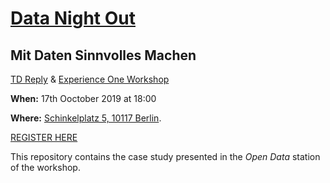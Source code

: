 # [Data Night Out](https://www.experienceone.com/datanightout/)
## Mit Daten Sinnvolles Machen

[TD Reply](https://www.tdreply.de/) & [Experience One Workshop](https://www.experienceone.com/en/)

**When:** 17th Ooctober 2019 at 18:00

**Where:** [Schinkelplatz 5, 10117 Berlin](https://www.google.com/maps/place/Schinkelpl.+5,+10117+Berlin/@52.5169378,13.3956617,17z/data=!3m1!4b1!4m5!3m4!1s0x47a851dead58b84f:0x80fe7e9c3deeb360!8m2!3d52.5169378!4d13.3978504).

[REGISTER HERE](https://forms.office.com/Pages/ResponsePage.aspx?id=BXY_G5R7fU6NLUlCvIePtOA2V0AAP0RBqkXvjOLA1YpUNU5WMDFLQVNYU1FFN1JZVTVXWEFaWEI4VyQlQCN0PWcu)

This repository contains the case study presented in the *Open Data* station of the workshop. 

